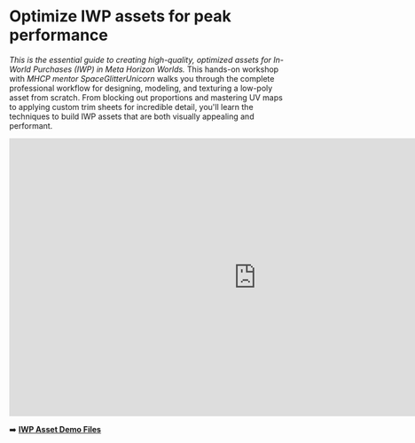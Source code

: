 # Optimize IWP assets for peak performance
*This is the essential guide to creating high-quality, optimized assets for In-World Purchases (IWP) in Meta Horizon Worlds.* This hands-on workshop with *MHCP mentor SpaceGlitterUnicorn* walks you through the complete professional workflow for designing, modeling, and texturing a low-poly asset from scratch. From blocking out proportions and mastering UV maps to applying custom trim sheets for incredible detail, you'll learn the techniques to build IWP assets that are both visually appealing and performant.

<iframe width="890" height="501" src="https://www.youtube.com/embed/CcTjZiF5_PE" title="Optimize IWP Assets for Peak Performance" frameborder="0" allow="accelerometer; autoplay; clipboard-write; encrypted-media; gyroscope; picture-in-picture; web-share" referrerpolicy="strict-origin-when-cross-origin" allowfullscreen></iframe>

➡️ **[IWP Asset Demo Files](https://github.com/MHCPCreators/worlds-documentation/tree/main/docs/meshes-materials-import/assets/IWP%20assets)** 